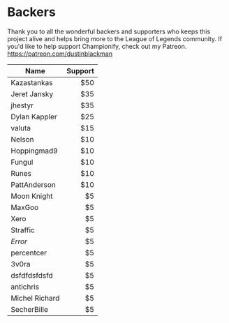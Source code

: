 # Backers

Thank you to all the wonderful backers and supporters who keeps this project alive and helps bring more to the League of
Legends community. If you'd like to help support Championify, check out my Patreon. https://patreon.com/dustinblackman

| Name | Support |
| ------------- | -----:|
| Kazastankas | $50 |
| Jeret Jansky | $35 |
| jhestyr | $35 |
| Dylan Kappler | $25 |
| valuta | $15 |
| Nelson | $10 |
| Hoppingmad9 | $10 |
| Fungul | $10 |
| Runes | $10 |
| PattAnderson | $10 |
| Moon Knight | $5 |
| MaxGoo | $5 |
| Xero | $5 |
| Straffic | $5 |
| *Error* | $5 |
| percentcer | $5 |
| 3v0ra | $5 |
| dsfdfdsfdsfd | $5 |
| antichris | $5 |
| Michel Richard | $5 |
| SecherBille | $5 |
